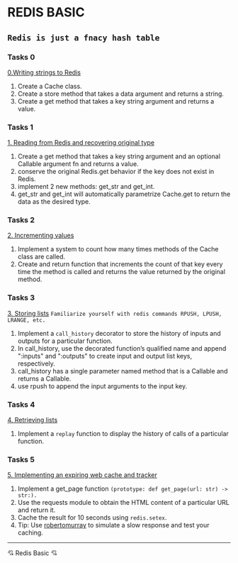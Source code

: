 # REDIS BASIC
``` Redis is just a fnacy hash table ```
---

### Tasks 0
[0.Writing strings to Redis](0x02-redis_basic/exercise.py)

1. Create a Cache class.
2. Create a store method that takes a data argument and returns a string.
3. Create a get method that takes a key string argument and returns a value.

### Tasks 1
[1. Reading from Redis and recovering original type](0x02-redis_basic/exercise.py)
1. Create a get method that takes a key string argument and an optional Callable argument fn and returns a value.
2. conserve the original Redis.get behavior if the key does not exist in Redis.
3. implement 2 new methods: get_str and get_int.
4. get_str and get_int will automatically parametrize Cache.get to return the data as the desired type.

### Tasks 2
[2. Incrementing values](0x02-redis_basic/exercise.py)
1. Implement a system to count how many times methods of the Cache class are called.
2. Create and return function that increments the count of that key every time the method is called and returns the value returned by the original method.

### Tasks 3
[3. Storing lists](0x02-redis_basic/exercise.py)
```Familiarize yourself with redis commands RPUSH, LPUSH, LRANGE, etc.```
1. Implement a ```call_history``` decorator to store the history of inputs and outputs for a particular function.
2. In call_history, use the decorated function’s qualified name and append ":inputs" and ":outputs" to create input and output list keys, respectively.
3. call_history has a single parameter named method that is a Callable and returns a Callable.
4. use rpush to append the input arguments to the input key.

### Tasks 4
[4. Retrieving lists](0x02-redis_basic/exercise.py)
1. Implement a ```replay``` function to display the history of calls of a particular function.

### Tasks 5
[5. Implementing an expiring web cache and tracker](0x02-redis_basic/exercise.py)
1. Implement a get_page function ```(prototype: def get_page(url: str) -> str:).``` 
2. Use the requests module to obtain the HTML content of a particular URL and return it.
3. Cache the result for 10 seconds using ```redis.setex```.
4. Tip: Use [robertomurray](http://slowwly.robertomurray.co.uk) to simulate a slow response and test your caching.

---
💘 Redis Basic 💘
